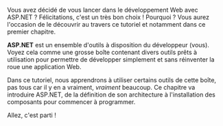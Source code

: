 Vous avez décidé de vous lancer dans le développement Web avec ASP.NET ? Félicitations, c'est un très bon choix ! Pourquoi ? Vous aurez l'occasion de le découvrir au travers ce tutoriel et notamment dans ce premier chapitre. 

**ASP.NET** est un ensemble d'outils à disposition du développeur (vous). Voyez cela comme une grosse boîte contenant divers outils prêts à utilisation pour permettre de développer simplement et sans réinventer la roue une application Web.

Dans ce tutoriel, nous apprendrons à utiliser certains outils de cette boîte, pas tous car il y en a vraiment, *vraiment* beaucoup. Ce chapitre va introduire ASP.NET, de la définition de son architecture à l'installation des composants pour commencer à programmer.

Allez, c'est parti !